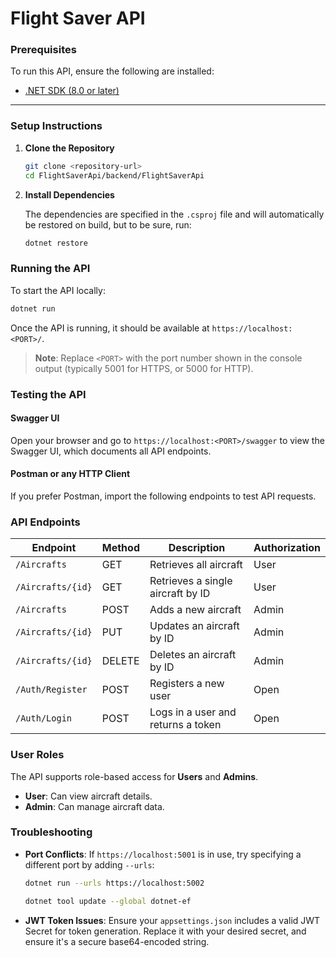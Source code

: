 # Flight Saver API

### Prerequisites

To run this API, ensure the following are installed:

- [.NET SDK (8.0 or later)](https://dotnet.microsoft.com/download)

---

### Setup Instructions

1. **Clone the Repository**

   ```bash
   git clone <repository-url>
   cd FlightSaverApi/backend/FlightSaverApi
   ```

2. **Install Dependencies**

   The dependencies are specified in the `.csproj` file and will automatically be restored on build, but to be sure, run:

   ```bash
   dotnet restore
   ```

### Running the API

To start the API locally:

```bash
dotnet run
```

Once the API is running, it should be available at `https://localhost:<PORT>/`.

> **Note**: Replace `<PORT>` with the port number shown in the console output (typically 5001 for HTTPS, or 5000 for HTTP).

### Testing the API

#### Swagger UI

Open your browser and go to `https://localhost:<PORT>/swagger` to view the Swagger UI, which documents all API endpoints.

#### Postman or any HTTP Client

If you prefer Postman, import the following endpoints to test API requests.

### API Endpoints

| Endpoint           | Method | Description                         | Authorization |
|--------------------|--------|-------------------------------------|---------------|
| `/Aircrafts`       | GET    | Retrieves all aircraft              | User          |
| `/Aircrafts/{id}`  | GET    | Retrieves a single aircraft by ID   | User          |
| `/Aircrafts`       | POST   | Adds a new aircraft                 | Admin         |
| `/Aircrafts/{id}`  | PUT    | Updates an aircraft by ID           | Admin         |
| `/Aircrafts/{id}`  | DELETE | Deletes an aircraft by ID           | Admin         |
| `/Auth/Register`   | POST   | Registers a new user                | Open          |
| `/Auth/Login`      | POST   | Logs in a user and returns a token  | Open          |

### User Roles

The API supports role-based access for **Users** and **Admins**.

- **User**: Can view aircraft details.
- **Admin**: Can manage aircraft data.

### Troubleshooting

- **Port Conflicts**: If `https://localhost:5001` is in use, try specifying a different port by adding `--urls`:

  ```bash
  dotnet run --urls https://localhost:5002
  ```

  ```bash
  dotnet tool update --global dotnet-ef
  ```

- **JWT Token Issues**: Ensure your `appsettings.json` includes a valid JWT Secret for token generation. Replace it with your desired secret, and ensure it's a secure base64-encoded string.
